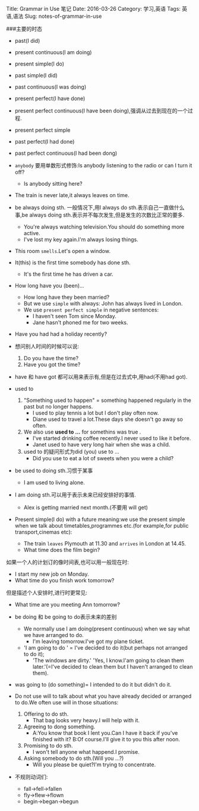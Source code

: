 Title: Grammar in Use 笔记
Date: 2016-03-26
Category: 学习,英语
Tags: 英语,语法
Slug: notes-of-grammar-in-use

###主要的时态
* past(I did)
* present continuous(I am doing)
* present simple(I do)
* past simple(I did)
* past continuous(I was doing)
* present perfect(I have done)
* present perfect continuous(I have been doing),强调从过去到现在的一个过程.
* present perfect simple 
* past perfect(I had done)
* past perfect continuous(I had been dong)

* `anybody` 要用单数形式修饰:Is anybody listening to the radio or can I turn it off?
    * Is anybody sitting here?
* The train is never late,it always leaves on time.
* be always doing sth.
    一般情况下,用I always do sth.表示自己一直做什么事,be always doing sth.表示并不每次发生,但是发生的次数比正常的要多.
    * You're always watching television.You should do something more active.
    * I've lost my key again.I'm always losing things.
* This room `smells`.Let's open a window.
* It(this) is the first time somebody has done sth.
    * It's the first time he has driven a car.
* How long have you (been)...
    * How long have they been married?
    * But we use `simple` with always: John has always lived in London.
    * We use `present perfect simple` in negative sentences:
        * I haven't seen Tom since Monday.
        * Jane hasn't phoned me for two weeks.
* Have you had had a holiday recently?
* 想问别人时间的时候可以说:
    1. Do you have the time?
    2. Have you got the time?
* have 和 have got 都可以用来表示有,但是在过去式中,用had(不用had got).
* used to
    1. "Something used to happen" = something happened regularly in the past but no longer happens.
        * I used to play tennis a lot but I don't play often now.
        * Diane used to travel a lot.These days she doesn't go away so often.
    2. We also use **used to ...** for somethins was true .
        * I've started drinking coffee recently.I never used to like it before.
        * Janet used to have very long hair when she was a child.
    3. used to 的疑问形式为did (you) use to ...
        * Did you use to eat a lot of sweets when you were a child?
* be used to doing sth.习惯于某事
   * I am used to living alone.
* I am doing sth.可以用于表示未来已经安排好的事情.
    * Alex is getting married next month.(不要用 will get)
* Present simple(I do) with a future meaning:we use the present simple when we talk about timetables,programmes etc.(for example,for public transport,cinemas etc):
    * The train `leaves` Plymouth at 11.30 and `arrives` in London at 14.45.
    * What time does the film begin?

如果一个人的计划订的像时间表,也可以用一般现在时:

* I start my new job on Monday.
* What time do you finish work tomorrow?

但是描述个人安排时,进行时更常见:

* What time are you meeting Ann tomorrow?

* be doing 和 be going to do表示未来的差别
    * We normally use I am doing(present continuous) when we say what we have arranged to do.
        * I'm leaving tomorrow.I've got my plane ticket.
    * 'I am going to do ' = I've decided to do it(but perhaps not arranged to do it);
        * 'The windows are dirty.' 'Yes, I know.I'am going to clean them later.'(=I've decided to clean them but I haven't arranged to clean them).
* was going to (do something)= I intended to do it but didn't do it.
* Do not use will to talk about what you have already decided or arranged to do.We often use will in those situations:
    1. Offering to do sth.
        * That bag looks very heavy.I will help with it.
    2. Agreeing to dong something.
        * A:You know that book I lent you.Can I have it back if you've finished with it? B:Of course.I'll give it to you this after noon.
    3. Promising to do sth.
        * I won't tell anyone what happend.I promise.
    4. Asking somebody to do sth.(Will you ...?)
        * Will you please be quiet?I'm trying to concentrate.
            
   
    

* 不规则动词们:
    * fall->fell->fallen
    * fly->flew->flown
    * begin->began->begun

